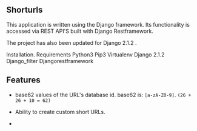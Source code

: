 Shorturls
--------------------

This  application is written using the Django framework. Its functionality is accessed via REST API'S built with Django Restframework. 

The project has also been updated for Django 2.1.2 .

Installation.
Requirements
Python3
Pip3
Virtualenv
Django 2.1.2
Django_filter
Djangorestframework


Features
--------

* base62 values of the URL's database id. base62 is: `[a-zA-Z0-9]`. `(26 + 26 +
  10 = 62)`

* Ability to create custom short URLs.

* 
